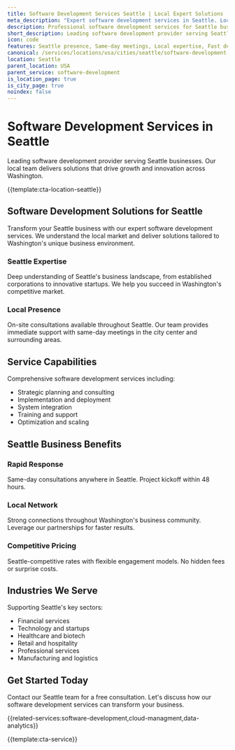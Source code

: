 ```yaml
---
title: Software Development Services Seattle | Local Expert Solutions
meta_description: "Expert software development services in Seattle. Local team, same-day consultations, proven results. Transform your business today."
description: Professional software development services for Seattle businesses
short_description: Leading software development provider serving Seattle and Washington.
icon: code
features: Seattle presence, Same-day meetings, Local expertise, Fast deployment, Competitive rates, Proven track record
canonical: /services/locations/usa/cities/seattle/software-development-seattle.html
location: Seattle
parent_location: USA
parent_service: software-development
is_location_page: true
is_city_page: true
noindex: false
---
```


# Software Development Services in Seattle

Leading software development provider serving Seattle businesses. Our local team delivers solutions that drive growth and innovation across Washington.

{{template:cta-location-seattle}}

## Software Development Solutions for Seattle

Transform your Seattle business with our expert software development services. We understand the local market and deliver solutions tailored to Washington's unique business environment.

### Seattle Expertise

Deep understanding of Seattle's business landscape, from established corporations to innovative startups. We help you succeed in Washington's competitive market.

### Local Presence

On-site consultations available throughout Seattle. Our team provides immediate support with same-day meetings in the city center and surrounding areas.

## Service Capabilities

Comprehensive software development services including:
- Strategic planning and consulting
- Implementation and deployment
- System integration
- Training and support
- Optimization and scaling

## Seattle Business Benefits

### Rapid Response
Same-day consultations anywhere in Seattle. Project kickoff within 48 hours.

### Local Network
Strong connections throughout Washington's business community. Leverage our partnerships for faster results.

### Competitive Pricing
Seattle-competitive rates with flexible engagement models. No hidden fees or surprise costs.

## Industries We Serve

Supporting Seattle's key sectors:
- Financial services
- Technology and startups
- Healthcare and biotech
- Retail and hospitality
- Professional services
- Manufacturing and logistics

## Get Started Today

Contact our Seattle team for a free consultation. Let's discuss how our software development services can transform your business.

{{related-services:software-development,cloud-managment,data-analytics}}

{{template:cta-service}}
